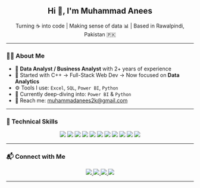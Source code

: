 <h2 align="center">Hi 👋, I'm Muhammad Anees</h2>
<p align="center">
  Turning ☕ into code | Making sense of data 📊 | Based in Rawalpindi, Pakistan 🇵🇰
</p>

---

### 👨‍💻 About Me

- 💼 **Data Analyst / Business Analyst** with 2+ years of experience
- 🧠 Started with C++ → Full-Stack Web Dev → Now focused on **Data Analytics**
- ⚙️ Tools I use: `Excel`, `SQL`, `Power BI`, `Python`
- 🌱 Currently deep-diving into: `Power BI` & `Python`
- 📧 Reach me: [muhammadanees2k@gmail.com](mailto:muhammadanees2k@gmail.com)

---

### 🚀 Technical Skills

<p align="center">
  <img src="https://img.shields.io/badge/C++-00599C?style=for-the-badge&logo=cplusplus&logoColor=white"/>
  <img src="https://img.shields.io/badge/JavaScript-F7DF1E?style=for-the-badge&logo=javascript&logoColor=black"/>
  <img src="https://img.shields.io/badge/Python-3776AB?style=for-the-badge&logo=python&logoColor=white"/>
  <img src="https://img.shields.io/badge/MySQL-4479A1?style=for-the-badge&logo=mysql&logoColor=white"/>
  <img src="https://img.shields.io/badge/Power BI-F2C811?style=for-the-badge&logo=powerbi&logoColor=black"/>
  <img src="https://img.shields.io/badge/Excel-217346?style=for-the-badge&logo=microsoft-excel&logoColor=white"/>
  <img src="https://img.shields.io/badge/HTML5-E34F26?style=for-the-badge&logo=html5&logoColor=white"/>
  <img src="https://img.shields.io/badge/CSS3-1572B6?style=for-the-badge&logo=css3&logoColor=white"/>
  <img src="https://img.shields.io/badge/React-20232A?style=for-the-badge&logo=react&logoColor=61DAFB"/>
  <img src="https://img.shields.io/badge/Node.js-339933?style=for-the-badge&logo=nodedotjs&logoColor=white"/>
  <img src="https://img.shields.io/badge/Google Cloud-4285F4?style=for-the-badge&logo=googlecloud&logoColor=white"/>
</p>

---

### 📬 Connect with Me

<p align="center">
  <a href="https://www.linkedin.com/in/muhammadanees2k" target="_blank">
    <img src="https://img.shields.io/badge/LinkedIn-0A66C2?style=for-the-badge&logo=linkedin&logoColor=white" />
  </a>
  <a href="https://www.facebook.com/muhammadanees2k" target="_blank">
    <img src="https://img.shields.io/badge/Facebook-1877F2?style=for-the-badge&logo=facebook&logoColor=white" />
  </a>
  <a href="https://www.instagram.com/muhammadanees2k" target="_blank">
    <img src="https://img.shields.io/badge/Instagram-E4405F?style=for-the-badge&logo=instagram&logoColor=white" />
  </a>
  <a href="https://www.x.com/muhammadanees2k" target="_blank">
    <img src="https://img.shields.io/badge/X-000000?style=for-the-badge&logo=x&logoColor=white" />
  </a>
</p>

---

